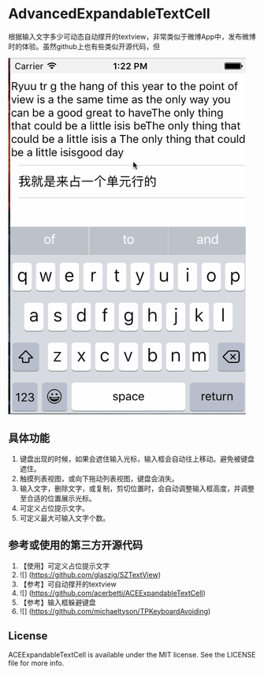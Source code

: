 # AdvancedExpandableTextCell

根据输入文字多少可动态自动撑开的textview，非常类似于微博App中，发布微博时的体验。虽然github上也有些类似开源代码，但

![](https://github.com/smallhorse1987/AdvancedExpandableTextCell/blob/master/AdvancedExpandableTextCellExample/demo.gif)

## 具体功能
1. 键盘出现的时候，如果会遮住输入光标，输入框会自动往上移动。避免被键盘遮住。
2. 触摸列表视图，或向下拖动列表视图，键盘会消失。
3. 输入文字，删除文字，或复制，剪切位置时，会自动调整输入框高度，并调整至合适的位置展示光标。
4. 可定义占位提示文字。
5. 可定义最大可输入文字个数。

## 参考或使用的第三方开源代码
1. 【使用】可定义占位提示文字 
2. ![] (https://github.com/glaszig/SZTextView)
2. 【参考】可自动撑开的textview 
3. ![] (https://github.com/acerbetti/ACEExpandableTextCell)
3. 【参考】输入框躲避键盘 
4. ![] (https://github.com/michaeltyson/TPKeyboardAvoiding)

## License

ACEExpandableTextCell is available under the MIT license. See the LICENSE file for more info.

